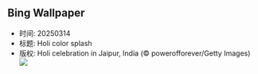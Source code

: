 ## Bing Wallpaper
- 时间: 20250314
- 标题: Holi color splash
- 版权: Holi celebration in Jaipur, India (© powerofforever/Getty Images)
![](https://cn.bing.com/th?id=OHR.HoliColors_EN-US9033637774_UHD.jpg&rf=LaDigue_UHD.jpg&pid=hp&w=3840&h=2160&rs=1&c=4)
